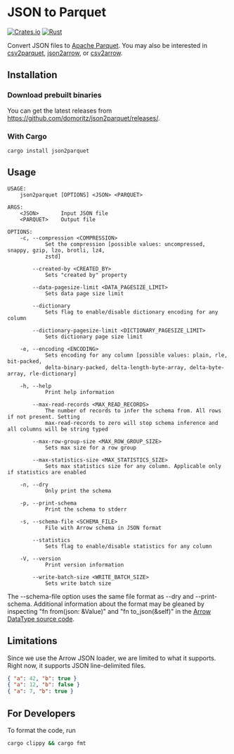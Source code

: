 # JSON to Parquet

[![Crates.io](https://img.shields.io/crates/v/json2parquet.svg)](https://crates.io/crates/json2parquet)
[![Rust](https://github.com/domoritz/json2parquet/actions/workflows/rust.yml/badge.svg)](https://github.com/domoritz/json2parquet/actions/workflows/rust.yml)

Convert JSON files to [Apache Parquet](https://parquet.apache.org/). You may also be interested in [csv2parquet](https://github.com/domoritz/csv2parquet), [json2arrow](https://github.com/domoritz/json2arrow), or [csv2arrow](https://github.com/domoritz/csv2arrow).

## Installation

### Download prebuilt binaries

You can get the latest releases from https://github.com/domoritz/json2parquet/releases/.

### With Cargo

```
cargo install json2parquet
```

## Usage

```
USAGE:
    json2parquet [OPTIONS] <JSON> <PARQUET>

ARGS:
    <JSON>       Input JSON file
    <PARQUET>    Output file

OPTIONS:
    -c, --compression <COMPRESSION>
            Set the compression [possible values: uncompressed, snappy, gzip, lzo, brotli, lz4,
            zstd]

        --created-by <CREATED_BY>
            Sets "created by" property

        --data-pagesize-limit <DATA_PAGESIZE_LIMIT>
            Sets data page size limit

        --dictionary
            Sets flag to enable/disable dictionary encoding for any column

        --dictionary-pagesize-limit <DICTIONARY_PAGESIZE_LIMIT>
            Sets dictionary page size limit

    -e, --encoding <ENCODING>
            Sets encoding for any column [possible values: plain, rle, bit-packed,
            delta-binary-packed, delta-length-byte-array, delta-byte-array, rle-dictionary]

    -h, --help
            Print help information

        --max-read-records <MAX_READ_RECORDS>
            The number of records to infer the schema from. All rows if not present. Setting
            max-read-records to zero will stop schema inference and all columns will be string typed

        --max-row-group-size <MAX_ROW_GROUP_SIZE>
            Sets max size for a row group

        --max-statistics-size <MAX_STATISTICS_SIZE>
            Sets max statistics size for any column. Applicable only if statistics are enabled

    -n, --dry
            Only print the schema

    -p, --print-schema
            Print the schema to stderr

    -s, --schema-file <SCHEMA_FILE>
            File with Arrow schema in JSON format

        --statistics
            Sets flag to enable/disable statistics for any column

    -V, --version
            Print version information

        --write-batch-size <WRITE_BATCH_SIZE>
            Sets write batch size
```

The --schema-file option uses the same file format as --dry and --print-schema. Additional information about the format
may be gleaned by inspecting "fn from(json: &Value)" and "fn to_json(&self)" in the [Arrow DataType source code](https://github.com/apache/arrow-rs/blob/master/arrow/src/datatypes/datatype.rs).

## Limitations

Since we use the Arrow JSON loader, we are limited to what it supports. Right now, it supports JSON line-delimited files.

```json
{ "a": 42, "b": true }
{ "a": 12, "b": false }
{ "a": 7, "b": true }
```

## For Developers

To format the code, run

```bash
cargo clippy && cargo fmt
```
